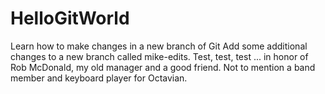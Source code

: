 # HelloGitWorld
Learn how to make changes in a new branch of Git
Add some additional changes to a new branch called mike-edits.
Test, test, test ... in honor of Rob McDonald, my old manager and a good friend.
Not to mention a band member and keyboard player for Octavian.
